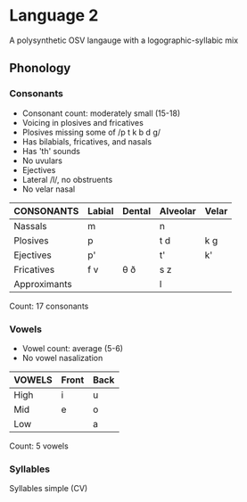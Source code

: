 # Language 2

A polysynthetic OSV langauge with a loɡoɡraphic-syllabic mix

## Phonology

### Consonants

 - Consonant count: moderately small (15-18)
 - Voicing in plosives and fricatives
 - Plosives missing some of /p t k b d g/
 - Has bilabials, fricatives, and nasals
 - Has 'th' sounds
 - No uvulars
 - Ejectives
 - Lateral /l/, no obstruents
 - No velar nasal

| CONSONANTS   | Labial | Dental | Alveolar | Velar |
|---           |---     |---     |---       |---    |
| Nassals      | m      |        | n        |       |
| Plosives     | p      |        | t d      | k g   |
| Ejectives    | p'     |        | t'       | k'    |
| Fricatives   | f v    | θ ð    | s z      |       |
| Approximants |        |        | l        |       |

Count: 17 consonants
 
### Vowels

 - Vowel count: average (5-6)
 - No vowel nasalization

| VOWELS  | Front | Back |
|---      |---    |---   |
| High    | i     | u    |
| Mid     | e     | o    |
| Low     |       | a    |

Count: 5 vowels

### Syllables

Syllables simple (CV)
 
